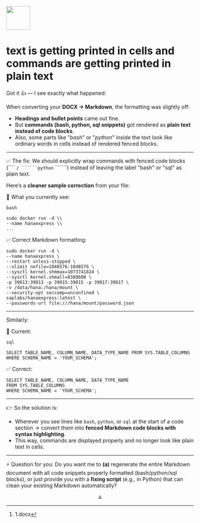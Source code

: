 <img src="https://r2cdn.perplexity.ai/pplx-full-logo-primary-dark%402x.png" style="height:64px;margin-right:32px"/>

# text is getting printed in cells and commands are getting printed in plain text

Got it 👍 — I see exactly what happened:

When converting your **DOCX → Markdown**, the formatting was slightly off:

- **Headings and bullet points** came out fine.
- But **commands (bash, python, sql snippets)** got rendered as **plain text instead of code blocks**.
- Also, some parts like "*bash*" or "*python*" inside the text look like ordinary words in cells instead of rendered fenced blocks.

***

✅ The fix:
We should explicitly wrap commands with fenced code blocks (```` ```````/ ``````python``````` ```````) instead of leaving the label "bash" or "sql" as plain text.

Here’s a **cleaner sample correction** from your file:

🚫 What you currently see:

```
bash

sudo docker run -d \\
--name hanaexpress \\
...
```

✅ Correct Markdown formatting:

```
sudo docker run -d \
--name hanaexpress \
--restart unless-stopped \
--ulimit nofile=1048576:1048576 \
--sysctl kernel.shmmax=1073741824 \
--sysctl kernel.shmall=8388608 \
-p 39013:39013 -p 39015:39015 -p 39017:39017 \
-v /data/hana:/hana/mount \
--security-opt seccomp=unconfined \
saplabs/hanaexpress:latest \
--passwords-url file:///hana/mount/password.json
```


---

Similarly:

🚫 Current:

```
sql

SELECT TABLE_NAME, COLUMN_NAME, DATA_TYPE_NAME FROM SYS.TABLE_COLUMNS WHERE SCHEMA_NAME = 'YOUR_SCHEMA';
```

✅ Correct:

```
SELECT TABLE_NAME, COLUMN_NAME, DATA_TYPE_NAME 
FROM SYS.TABLE_COLUMNS 
WHERE SCHEMA_NAME = 'YOUR_SCHEMA';
```


---

👉 So the solution is:

- Wherever you see lines like `bash`, `python`, or `sql` at the start of a code section → convert them into **fenced Markdown code blocks with syntax highlighting**.
- This way, commands are displayed properly and no longer look like plain text in cells.

---

⚡ Question for you:
Do you want me to **(a)** regenerate the entire Markdown document with all code snippets properly formatted (bash/python/sql blocks), or just provide you with a **fixing script** (e.g., in Python) that can clean your existing Markdown automatically?
<span style="display:none">[^1]</span>

<div style="text-align: center">⁂</div>

[^1]: 1.docx

